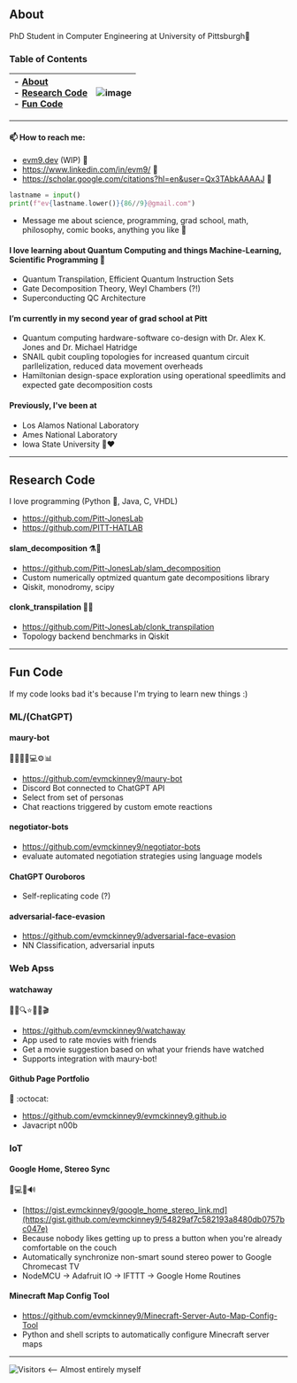 ## About
PhD Student in Computer Engineering at University of Pittsburgh🧙

### Table of Contents
| - [About](#about)<br>- [Research Code](#research-code)<br>- [Fun Code](#fun-code) | ![image](https://user-images.githubusercontent.com/47376937/210914205-abf0b2a1-07e0-4219-9398-89731d5f7623.png) |
| :--- | --- |

___

#### 📫 How to reach me:
- [evm9.dev](https://evm9.dev/) (WIP) 🦹
- https://www.linkedin.com/in/evm9/ 👋
- https://scholar.google.com/citations?hl=en&user=Qx3TAbkAAAAJ 💬
```python
lastname = input()
print(f"ev{lastname.lower()}{86//9}@gmail.com")
```
- Message me about science, programming, grad school, math, philosophy, comic books, anything you like 💬
#### I love learning about Quantum Computing and things Machine-Learning, Scientific Programming 📖
  -  Quantum Transpilation, Efficient Quantum Instruction Sets
  -  Gate Decomposition Theory, Weyl Chambers (?!)
  -  Superconducting QC Architecture 
 
 #### I’m currently in my second year of grad school at Pitt
  - Quantum computing hardware-software co-design with Dr. Alex K. Jones and Dr. Michael Hatridge
  - SNAIL qubit coupling topologies for increased quantum circuit parllelization, reduced data movement overheads
  - Hamiltonian design-space exploration using operational speedlimits and expected gate decomposition costs

#### Previously, I've been at
  - Los Alamos National Laboratory
  - Ames National Laboratory
  - Iowa State University 💛❤️
___
## Research Code
I love programming (Python 🐍, Java, C, VHDL)
- https://github.com/Pitt-JonesLab
- https://github.com/PITT-HATLAB

#### slam_decomposition ⚗️🤯
- https://github.com/Pitt-JonesLab/slam_decomposition
- Custom numerically optmized quantum gate decompositions library
- Qiskit, monodromy, scipy


#### clonk_transpilation 🔧🤯
- https://github.com/Pitt-JonesLab/clonk_transpilation
- Topology backend benchmarks in Qiskit

___
## Fun Code
If my code looks bad it's because I'm trying to learn new things :)

### ML/(ChatGPT)
#### maury-bot
🚣🌊🌀🤖💻⚙️📊
- https://github.com/evmckinney9/maury-bot
- Discord Bot connected to ChatGPT API
- Select from set of personas
- Chat reactions triggered by custom emote reactions

#### negotiator-bots
- https://github.com/evmckinney9/negotiator-bots
- evaluate automated negotiation strategies using language models

#### ChatGPT Ouroboros
- Self-replicating code (?)

#### adversarial-face-evasion
- https://github.com/evmckinney9/adversarial-face-evasion
- NN Classification, adversarial inputs

### Web Apss
#### watchaway
🎥📲🔍⭐️📜👀🎬
- https://github.com/evmckinney9/watchaway
- App used to rate movies with friends
- Get a movie suggestion based on what your friends have watched
- Supports integration with maury-bot!

#### Github Page Portfolio
💼 :octocat:
- https://github.com/evmckinney9/evmckinney9.github.io
- Javacript n00b


### IoT

#### Google Home, Stereo Sync
🤖💻📡🔊
- [https://gist.evmckinney9/google_home_stereo_link.md](https://gist.github.com/evmckinney9/54829af7c582193a8480db0757bc047e)
- Because nobody likes getting up to press a button when you're already comfortable on the couch
- Automatically synchronize non-smart sound stereo power to Google Chromecast TV
- NodeMCU -> Adafruit IO -> IFTTT -> Google Home Routines

#### Minecraft Map Config Tool
- https://github.com/evmckinney9/Minecraft-Server-Auto-Map-Config-Tool
- Python and shell scripts to automatically configure Minecraft server maps

___

![Visitors](https://api.visitorbadge.io/api/visitors?path=https%3A%2F%2Fgithub.com%2Fevmckinney9&label=visitors&countColor=%232ccce4&style=plastic) <-- Almost entirely myself
